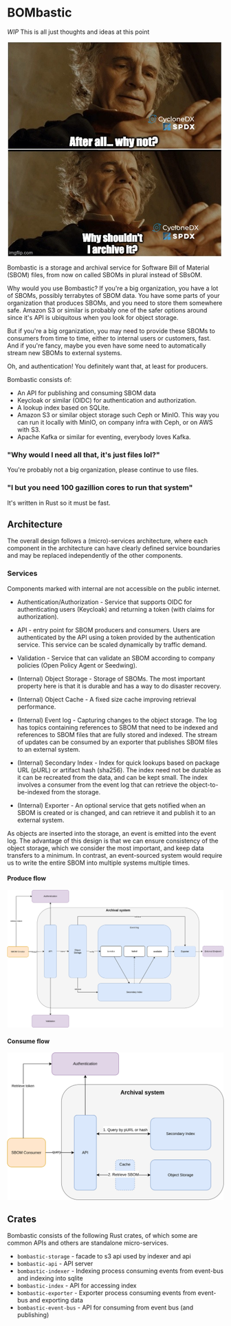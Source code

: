 # BOMbastic

*WIP* This is all just thoughts and ideas at this point

![Bilbo](bilbo.jpg)

Bombastic is a storage and archival service for Software Bill of Material (SBOM) files, from now on called SBOMs in plural instead of SBsOM.

Why would you use Bombastic? If you're a big organization, you have a lot of SBOMs, possibly terrabytes of SBOM data. You have some parts of your organization that produces SBOMs, and you need to store them somewhere safe. Amazon S3 or similar is probably one of the safer options around since it's API is ubiquitous when you look for object storage.

But if you're a big organization, you may need to provide these SBOMs to consumers from time to time, either to internal users or customers, fast. And if you're fancy, maybe you even have some need to automatically stream new SBOMs to external systems.

Oh, and authentication! You definitely want that, at least for producers.

Bombastic consists of:

* An API for publishing and consuming SBOM data
* Keycloak or similar (OIDC) for authentication and authorization.
* A lookup index based on SQLite. 
* Amazon S3 or similar object storage such Ceph or MinIO. This way you can run it locally with MinIO, on company infra with Ceph, or on AWS with S3.
* Apache Kafka or similar for eventing, everybody loves Kafka.

### "Why would I need all that, it's just files lol?"

You're probably not a big organization, please continue to use files.

### "I but you need 100 gazillion cores to run that system"

It's written in Rust so it must be fast. 

## Architecture
The overall design follows a (micro)-services architecture, where each component in the architecture can have clearly defined service boundaries and may be replaced independently of the other components. 

### Services

Components marked with internal are not accessible on the public internet.

* Authentication/Authorization - Service that supports OIDC for authenticating users (Keycloak) and returning a token (with claims for authorization).

* API - entry point for SBOM producers and consumers. Users are authenticated by the API using a token provided by the authentication service. This service can be scaled dynamically by traffic demand.

* Validation - Service that can validate an SBOM according to company policies (Open Policy Agent or Seedwing).

* (Internal) Object Storage - Storage of SBOMs. The most important property here is that it is durable and has a way to do disaster recovery.

* (Internal) Object Cache - A fixed size cache improving retrieval performance.

* (Internal) Event log - Capturing changes to the object storage. The log has topics containing references to SBOM that need to be indexed and references to SBOM files that are fully stored and indexed. The stream of updates can be consumed by an exporter that publishes SBOM files to an external system.

* (Internal) Secondary Index - Index for quick lookups based on package URL (pURL) or artifact hash (sha256). The index need not be durable as it can be recreated from the data, and can be kept small. The index involves a consumer from the event log that can retrieve the object-to-be-indexed from the storage.

* (Internal) Exporter - An optional service that gets notified when an SBOM is created or is changed, and can retrieve it and publish it to an external system.

As objects are inserted into the storage, an event is emitted into the event log. The advantage of this design is that we can ensure consistency of the object storage, which we consider the most important, and keep data transfers to a minimum. In contrast, an event-sourced system would require us to write the entire SBOM into multiple systems multiple times.

#### Produce flow

![produce](produce.png)


#### Consume flow

![consume](consume.png)

## Crates 

Bombastic consists of the following Rust crates, of which some are common APIs and others are standalone micro-services.

* `bombastic-storage` - facade to s3 api used by indexer and api
* `bombastic-api` - API server
* `bombastic-indexer` - Indexing process consuming events from event-bus and indexing into sqlite
* `bombastic-index` - API for accessing index
* `bombastic-exporter` - Exporter process consuming events from event-bus and exporting data
* `bombastic-event-bus` - API for consuming from event bus (and publishing)

